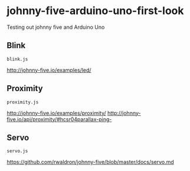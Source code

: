 # johnny-five-arduino-uno-first-look
Testing out johnny five and Arduino Uno

## Blink
`blink.js`

http://johnny-five.io/examples/led/

## Proximity
`proximity.js`

http://johnny-five.io/examples/proximity/
http://johnny-five.io/api/proximity/#hcsr04parallax-ping-

## Servo
`servo.js`

https://github.com/rwaldron/johnny-five/blob/master/docs/servo.md
